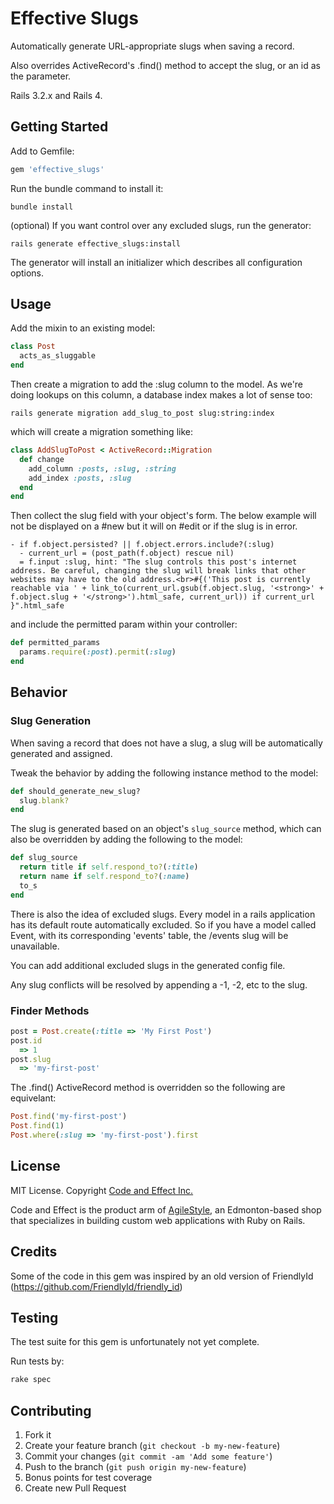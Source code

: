 # Effective Slugs

Automatically generate URL-appropriate slugs when saving a record.

Also overrides ActiveRecord's .find() method to accept the slug, or an id as the parameter.

Rails 3.2.x and Rails 4.


## Getting Started

Add to Gemfile:

```ruby
gem 'effective_slugs'
```

Run the bundle command to install it:

```console
bundle install
```

(optional) If you want control over any excluded slugs, run the generator:

```console
rails generate effective_slugs:install
```

The generator will install an initializer which describes all configuration options.


## Usage

Add the mixin to an existing model:

```ruby
class Post
  acts_as_sluggable
end
```

Then create a migration to add the :slug column to the model.
As we're doing lookups on this column, a database index makes a lot of sense too:

```console
rails generate migration add_slug_to_post slug:string:index
```

which will create a migration something like:

```ruby
class AddSlugToPost < ActiveRecord::Migration
  def change
    add_column :posts, :slug, :string
    add_index :posts, :slug
  end
end
```

Then collect the slug field with your object's form.  The below example will not be displayed on a #new but it will on #edit or if the slug is in error.

```haml
- if f.object.persisted? || f.object.errors.include?(:slug)
  - current_url = (post_path(f.object) rescue nil)
  = f.input :slug, hint: "The slug controls this post's internet address. Be careful, changing the slug will break links that other websites may have to the old address.<br>#{('This post is currently reachable via ' + link_to(current_url.gsub(f.object.slug, '<strong>' + f.object.slug + '</strong>').html_safe, current_url)) if current_url }".html_safe
```

and include the permitted param within your controller:

```ruby
def permitted_params
  params.require(:post).permit(:slug)
end
```

## Behavior

### Slug Generation

When saving a record that does not have a slug, a slug will be automatically generated and assigned.

Tweak the behavior by adding the following instance method to the model:

```ruby
def should_generate_new_slug?
  slug.blank?
end
```

The slug is generated based on an object's `slug_source` method, which can also be overridden by adding the following to the model:

```ruby
def slug_source
  return title if self.respond_to?(:title)
  return name if self.respond_to?(:name)
  to_s
end
```

There is also the idea of excluded slugs.  Every model in a rails application has its default route automatically excluded.
So if you have a model called Event, with its corresponding 'events' table, the /events slug will be unavailable.

You can add additional excluded slugs in the generated config file.

Any slug conflicts will be resolved by appending a -1, -2, etc to the slug.

### Finder Methods

```ruby
post = Post.create(:title => 'My First Post')
post.id
  => 1
post.slug
  => 'my-first-post'
```

The .find() ActiveRecord method is overridden so the following are equivelant:

```ruby
Post.find('my-first-post')
Post.find(1)
Post.where(:slug => 'my-first-post').first
```

## License

MIT License.  Copyright [Code and Effect Inc.](http://www.codeandeffect.com/)

Code and Effect is the product arm of [AgileStyle](http://www.agilestyle.com/), an Edmonton-based shop that specializes in building custom web applications with Ruby on Rails.


## Credits

Some of the code in this gem was inspired by an old version of FriendlyId (https://github.com/FriendlyId/friendly_id)

## Testing

The test suite for this gem is unfortunately not yet complete.

Run tests by:

```ruby
rake spec
```


## Contributing

1. Fork it
2. Create your feature branch (`git checkout -b my-new-feature`)
3. Commit your changes (`git commit -am 'Add some feature'`)
4. Push to the branch (`git push origin my-new-feature`)
5. Bonus points for test coverage
6. Create new Pull Request


